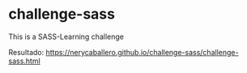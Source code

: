 # challenge-sass
This is a SASS-Learning challenge 

Resultado: https://nerycaballero.github.io/challenge-sass/challenge-sass.html
